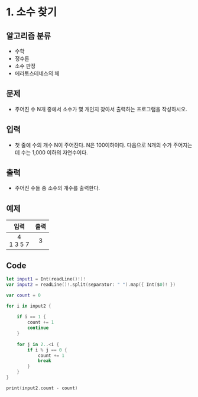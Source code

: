 # 1. 소수 찾기
## 알고리즘 분류
* 수학
*  정수론
*  소수 판정
*  에라토스테네스의 체

## 문제
* 주어진 수 N개 중에서 소수가 몇 개인지 찾아서 출력하는 프로그램을 작성하시오.

## 입력
* 첫 줄에 수의 개수 N이 주어진다. N은 100이하이다. 다음으로 N개의 수가 주어지는데 수는 1,000 이하의 자연수이다.

## 출력
* 주어진 수들 중 소수의 개수를 출력한다.

## 예제
|입력|출력|
|:---:|:---:|
|4<br>1 3 5 7|3|
 
## Code
```swift
let input1 = Int(readLine()!)!
var input2 = readLine()!.split(separator: " ").map({ Int($0)! })

var count = 0

for i in input2 {
    
    if i == 1 {
        count += 1
        continue
    }
    
    for j in 2..<i {
        if i % j == 0 {
            count += 1
            break
        }
    }
}

print(input2.count - count)

```
